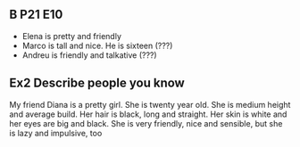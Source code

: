 ## B P21 E10

- Elena is pretty and friendly
- Marco is tall and nice. He is sixteen (???)
- Andreu is friendly and talkative (???)

## Ex2 Describe people you know

My friend Diana is a pretty girl. She is twenty year old. She is medium height and average build. Her hair is black, long and straight. Her skin is white and her eyes are big and black. She is very friendly, nice and sensible, but she is lazy and impulsive, too
